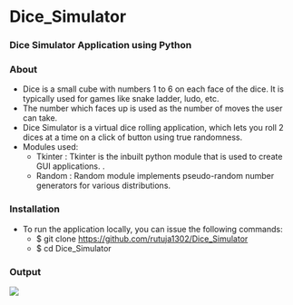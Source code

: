 # Dice_Simulator
### Dice Simulator Application using Python

### About
- Dice is a small cube with numbers 1 to 6 on each face of the dice. It is typically used for games like snake ladder, ludo, etc.
- The number which faces up is used as the number of moves the user can take.
- Dice Simulator is a virtual dice rolling application, which lets you roll 2 dices at a time on a click of button using true randomness.
- Modules used: 
  - Tkinter : Tkinter is the inbuilt python module that is used to create GUI applications. .
  - Random : Random module implements pseudo-random number generators for various distributions.

### Installation
- To run the application locally, you can issue the following commands:
  - $ git clone https://github.com/rutuja1302/Dice_Simulator
  - $ cd Dice_Simulator


### Output
![](https://github.com/rutuja1302/Dice_Simulator/blob/main/dice_output.gif)
